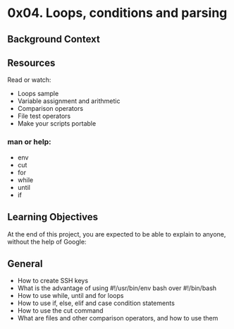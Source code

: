 # 0x04. Loops, conditions and parsing

## Background Context


## Resources
Read or watch:

- Loops sample
- Variable assignment and arithmetic
- Comparison operators
- File test operators
- Make your scripts portable

### man or help:

- env
- cut
- for
- while
- until
- if

## Learning Objectives
At the end of this project, you are expected to be able to explain to anyone, without the help of Google:

## General
- How to create SSH keys
- What is the advantage of using #!/usr/bin/env bash over #!/bin/bash
- How to use while, until and for loops
- How to use if, else, elif and case condition statements
- How to use the cut command
- What are files and other comparison operators, and how to use them